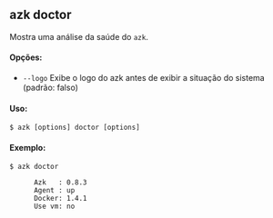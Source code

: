 ## azk doctor

Mostra uma análise da saúde do `azk`. 

#### Opções:

- `--logo`    Exibe o logo do azk antes de exibir a situação do sistema (padrão: falso)

#### Uso:

    $ azk [options] doctor [options]

#### Exemplo:

```
$ azk doctor

      Azk   : 0.8.3
      Agent : up
      Docker: 1.4.1
      Use vm: no
```
